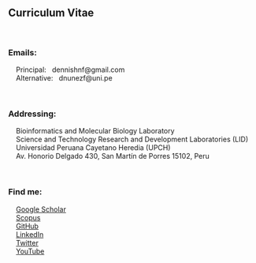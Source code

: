 <h2>Curriculum Vitae</h2>
<br/>
<h3>Emails:</h3>
<p> 
&nbsp &nbsp Principal: &nbsp dennishnf@gmail.com
<br/>
&nbsp &nbsp Alternative: &nbsp dnunezf@uni.pe
</p>
<br/>
<h3>Addressing:</h3>
<p> 
&nbsp &nbsp Bioinformatics and Molecular Biology Laboratory
<br/>
&nbsp &nbsp Science and Technology Research and Development Laboratories (LID)
<br/>
&nbsp &nbsp Universidad Peruana Cayetano Heredia (UPCH)
<br/>
&nbsp &nbsp Av. Honorio Delgado 430, San Martín de Porres 15102, Peru
</p>
<br/>
<h3>Find me:</h3>
<p> 
&nbsp &nbsp <a target="_blank" href="https://scholar.google.com/citations?user=QQTBnmMAAAAJ&hl=en">Google Scholar</a>
<br/>
&nbsp &nbsp <a target="_blank" href="https://www.scopus.com/authid/detail.uri?authorId=57200698818">Scopus</a>
<br/>
&nbsp &nbsp <a target="_blank" href="https://www.github.com/dennishnf">GitHub</a>
<br/>
&nbsp &nbsp <a target="_blank" href="https://www.linkedin.com/in/dennishnf">LinkedIn</a>
<br/>
&nbsp &nbsp <a target="_blank" href="https://twitter.com/dennishnf">Twitter</a>
<br/>
&nbsp &nbsp <a target="_blank" href="https://www.youtube.com/channel/UC-js4NaIhqI7NtVWT2JGHrQ/videos?view_as=subscriber">YouTube</a>
</p>

